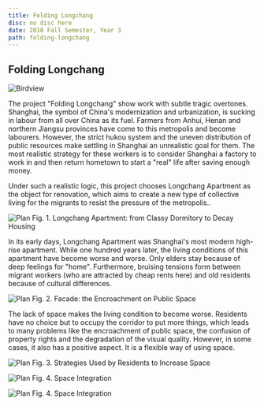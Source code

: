 ```yaml
---
title: Folding Longchang
disc: no disc here
date: 2018 Fall Semester, Year 3
path: folding-longchang
---
```

<special>
</special>

## Folding Longchang

![Birdview](../images/articles/design_04/cover.jpg)


The project "Folding Longchang" show work with subtle tragic overtones. Shanghai, the symbol of China's modernization and urbanization, is sucking in labour from all over China as its fuel. Farmers from Anhui, Henan and northern Jiangsu provinces have come to this metropolis and become labourers. However, the strict hukou system and the uneven distribution of public resources make settling in Shanghai an unrealistic goal for them. The most realistic strategy for these workers is to consider Shanghai a factory to work in and then return hometown to start a "real" life after saving enough money.

Under such a realistic logic, this project chooses Longchang Apartment as the object for renovation, which aims to create a new type of collective living for the migrants to resist the pressure of the metropolis..


![Plan](../images/articles/design_04/1.jpg)
Fig. 1. Longchang Apartment: from Classy Dormitory to Decay Housing

In its early days, Longchang Apartment was Shanghai's most modern high-rise apartment. While one hundred years later, the living conditions of this apartment have become worse and worse. Only elders stay because of deep feelings for "home". Furthermore, bruising tensions form between migrant workers (who are attracted by cheap rents here) and old residents because of cultural differences.

![Plan](../images/articles/design_04/2.jpg)
Fig. 2. Facade: the Encroachment on Public Space


The lack of space makes the living condition to become worse. Residents have no choice but to occupy the corridor to put more things, which leads to many problems like the encroachment of public space, the confusion of property rights and the degradation of the visual quality. However, in some cases, it also has a positive aspect. It is a flexible way of using space.

![Plan](../images/articles/design_04/3-1.jpg)
Fig. 3. Strategies Used by Residents to Increase Space

![Plan](../images/articles/design_04/4.jpg)
Fig. 4. Space Integration

![Plan](../images/articles/design_04/5.jpg)
Fig. 4. Space Integration